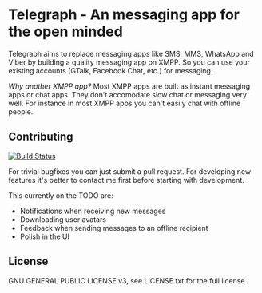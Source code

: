 # Telegraph - An messaging app for the open minded

Telegraph aims to replace messaging apps like SMS, MMS, WhatsApp and Viber by building a quality messaging app on
XMPP. So you can use your existing accounts (GTalk, Facebook Chat, etc.) for messaging.

*Why another XMPP app?* Most XMPP apps are built as instant messaging apps or chat apps. They don't accomodate slow chat
or messaging very well. For instance in most XMPP apps you can't easily chat with offline people.

## Contributing

[![Build Status](https://travis-ci.org/jtietema/telegraph.png?branch=master)](https://travis-ci.org/jtietema/telegraph)

For trivial bugfixes you can just submit a pull request. For developing new features it's better to contact me first
before starting with development.

This currently on the TODO are:

  * Notifications when receiving new messages
  * Downloading user avatars
  * Feedback when sending messages to an offline recipient
  * Polish in the UI

## License

GNU GENERAL PUBLIC LICENSE v3, see LICENSE.txt for the full license.